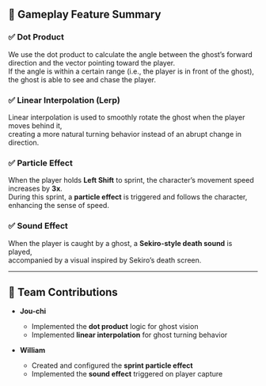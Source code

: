 ## 👻 Gameplay Feature Summary

### ✅ Dot Product
We use the dot product to calculate the angle between the ghost’s forward direction and the vector pointing toward the player.  
If the angle is within a certain range (i.e., the player is in front of the ghost), the ghost is able to see and chase the player.

### ✅ Linear Interpolation (Lerp)
Linear interpolation is used to smoothly rotate the ghost when the player moves behind it,  
creating a more natural turning behavior instead of an abrupt change in direction.

### ✅ Particle Effect
When the player holds **Left Shift** to sprint, the character’s movement speed increases by **3x**.  
During this sprint, a **particle effect** is triggered and follows the character, enhancing the sense of speed.

### ✅ Sound Effect
When the player is caught by a ghost, a **Sekiro-style death sound** is played,  
accompanied by a visual inspired by Sekiro’s death screen.

---

## 👥 Team Contributions

- **Jou-chi**
  - Implemented the **dot product** logic for ghost vision
  - Implemented **linear interpolation** for ghost turning behavior

- **William**
  - Created and configured the **sprint particle effect**
  - Implemented the **sound effect** triggered on player capture
